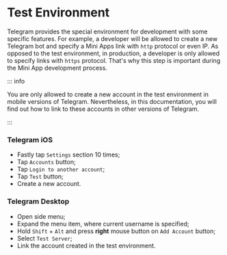 # Test Environment

Telegram provides the special environment for development with some specific features. For example,
a developer will be allowed to create a new Telegram bot and specify a Mini Apps link with `http`
protocol or even IP. As opposed to the test environment, in production, a developer is only allowed
to specify links with `https` protocol. That's why this step is important during the Mini App
development process.

::: info

You are only allowed to create a new account in the test environment in mobile versions of Telegram.
Nevertheless, in this documentation, you will find out how to link to these accounts in other
versions of Telegram.

:::

[//]: # (TODO: Other platforms?)

### Telegram iOS

- Fastly tap `Settings` section 10 times;
- Tap `Accounts` button;
- Tap `Login to another account`;
- Tap `Test` button;
- Create a new account.

### Telegram Desktop

- Open side menu;
- Expand the menu item, where current username is specified;
- Hold `Shift` + `Alt` and press **right** mouse button on `Add Account` button;
- Select `Test Server`;
- Link the account created in the test environment.